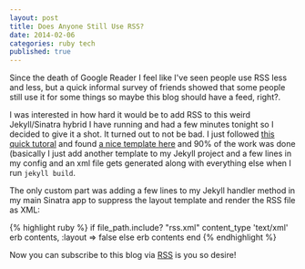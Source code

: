 ```yaml
---
layout: post
title: Does Anyone Still Use RSS?
date: 2014-02-06
categories: ruby tech
published: true
---
```


Since the death of Google Reader I feel like I've seen people use RSS less and less, but a quick informal survey of friends showed that some people still use it for some things so maybe this blog should have a feed, right?.

I was interested in how hard it would be to add RSS to this weird Jekyll/Sinatra hybrid I have running and had a few minutes tonight so I decided to give it a shot. It turned out to not be bad.  I just followed [this quick tutoral](http://blog.drewinglis.com/2013/03/18/adding-rss.html) and found [a nice template here](https://github.com/snaptortoise/jekyll-rss-feeds) and 90% of the work was done (basically I just add another template to my Jekyll project and a few lines in my config and an xml file gets generated along with everything else when I run `jekyll build`.

The only custom part was adding a few lines to my Jekyll handler method in my main Sinatra app to suppress the layout template and render the RSS file as XML: 

{% highlight ruby %}
if file_path.include? "rss.xml"
  content_type 'text/xml'
  erb contents, :layout => false
else 
  erb contents
end
{% endhighlight %}

Now you can subscribe to this blog via [RSS](http://dinosaurseateverybody.com/blog/rss.xml) is you so desire!